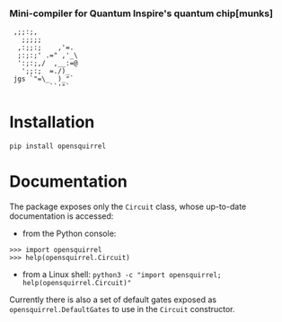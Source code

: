 ### Mini-compiler for Quantum Inspire's quantum chip[munks]

```
 ,;;:;,
   ;;;;;
  ,:;;:;    ,'=.
  ;:;:;' .=" ,'_\
  ':;:;,/  ,__:=@
   ';;:;  =./)_
 jgs `"=\_  )_"`
          ``'"`
```

# Installation

`pip install opensquirrel`

# Documentation

The package exposes only the `Circuit` class, whose up-to-date documentation is accessed:

- from the Python console:
```pycon
>>> import opensquirrel
>>> help(opensquirrel.Circuit)
```

- from a Linux shell: `python3 -c "import opensquirrel; help(opensquirrel.Circuit)"`

Currently there is also a set of default gates exposed as `opensquirrel.DefaultGates` to use in the `Circuit` constructor.